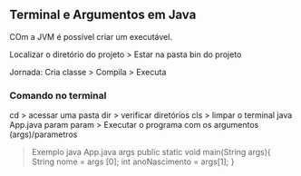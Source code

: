 ## Terminal e Argumentos em Java
COm a JVM é possível criar um executável.

Localizar o diretório do projeto > Estar na pasta bin do projeto

Jornada: Cria classe > Compila > Executa

### Comando no terminal
cd > acessar uma pasta
dir > verificar diretórios
cls > limpar o terminal
java App.java param param > Executar o programa com os argumentos (args)/parametros

>Exemplo java App.java args
public static void main(String args){
    String nome = args [0];
    int anoNascimento = args[1];
}
